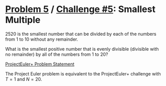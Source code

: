 [Problem 5](https://projecteuler.net/problem=5) /
[Challenge #5](https://www.hackerrank.com/contests/projecteuler/challenges/euler005/problem):
Smallest Multiple
=================

$2520$ is the smallest number that can be divided by each of the numbers from
$1$ to $10$ without any remainder.

What is the smallest positive number that is evenly divisible (divisible with
no remainder) by all of the numbers from $1$ to $20$?

[ProjectEuler+ Problem Statement](ProjectEuler%2B%20Challenge%20%235%20Problem%20Statement.pdf)

The Project Euler problem is equivalent to the ProjectEuler+ challenge with
$T = 1$ and $N = 20$.

